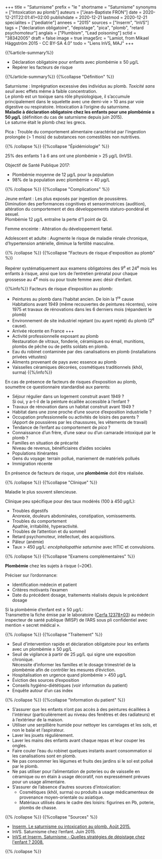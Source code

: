 +++
title = "Saturnisme"
prefix = "le "
shortname = "Saturnisme"
synonyms = ["Intoxication au plomb"]
auteurs = ["Jean-Baptiste FRON"]
date = 2020-12-21T22:01:41+02:00
publishdate = 2020-12-21
lastmod = 2020-12-21
specialites = ["pediatrie"]
annees = "2015"
sources = ["Inserm", "InVS"]
tags = ["declaration obligatoire", "depistage", "pica", "plomb", "retard psychomoteur"]
anglais = ["Plumbism", "Lead poisoning"]
sctid = "38342005"
draft = false
image = true
imageSrc = "Lamiot, from Mikael Häggström 2015 - CC BY-SA 4.0"
todo = "Liens InVS, MAJ"
+++

{{%article-summary%}}

- Déclaration obligatoire pour enfants avec plombémie ≥ 50 µg/L
- Repérer les facteurs de risque

{{%/article-summary%}}
{{%collapse "Définition" %}}

Saturnisme
: Imprégnation excessive des individus au plomb. *Toxicité sans seuil* avec effets même à faible concentration.  
Le plomb est un toxique sans rôle physiologique, il s’accumule principalement dans le squelette avec une demi-vie > 10 ans par voie digestive ou respiratoire. Intoxication à l’origine du saturnisme.  
**Maladie à déclaration obligatoire chez les enfants pour une plombémie ≥ 50 µg/L** (définition du cas de saturnisme depuis juin 2015).  
Le saturne était le plomb chez les grecs.

Pica
: Trouble du comportement alimentaire caractérisé par l'ingestion prolongée (> 1 mois) de substances non comestibles non nutritives.

{{% /collapse %}}
{{%collapse "Épidémiologie" %}}

25% des enfants 1 à 6 ans ont une plombémie > 25 µg/L (InVS).

Objectif de Santé Publique 2017:

- Plombémie moyenne de 12 µg/L pour la population
- 98% de la population avec plombémie < 40 µg/L

{{% /collapse %}}
{{%collapse "Complications" %}}

Jeune enfant
: Les plus exposés par ingestion de poussières.  
Diminution des performances cognitives et sensorimotrices (audition), altération du comportement et des développements staturo-pondéral et sexuel.  
Plombémie 12 µg/L entraîne la perte d’1 point de QI.

Femme enceinte
: Altération du développement fœtal.

Adolescent et adulte
: Augmente le risque de maladie rénale chronique, d’hypertension artérielle, diminue la fertilité masculine.

{{% /collapse %}}
{{%collapse "Facteurs de risque d'exposition au plomb" %}}

Repérer systématiquement aux examens obligatoires des 9<sup>e</sup> et 24<sup>e</sup> mois les enfants à risque, ainsi que lors de l’entretien prénatal pour chaque grossesse au 4<sup>e</sup> mois ou pour toute femme avec désir d’enfant.

{{%info%}}
Facteurs de risque d’exposition au plomb:

- Peintures au plomb dans l’habitat ancien. De loin la 1<sup>re</sup> cause  
Habitations avant 1949 (même recouvertes de peintures récentes), voire 1975 et travaux de rénovations dans les 6 derniers mois (répandent le plomb)
- Environnement de site industriel rejetant (ou ayant rejeté) du plomb (2<sup>e</sup> cause).
- Arrivée récente en France +++
- Activité professionnelle exposant au plomb  
Restauration de vitraux, fonderie, céramiques ou émail, munitions, plombs de pêche ou de petits soldats en plomb.
- Eau du robinet contaminée par des canalisations en plomb (installations privées vétustes)
- Aliments provenant de pays avec essence au plomb
- Vaisselles céramiques décorées, cosmétiques traditionnels (khôl, surma)
{{%/info%}}

En cas de présence de facteurs de risques d’exposition au plomb, soumettre ce questionnaire standardisé aux parents:

- Séjour régulier dans un logement construit avant 1949 ?  
Si oui, y a-t-il de la peinture écaillée accessible à l’enfant ?
- Travaux de rénovation dans un habitat construit avant 1949 ?
- Habitat dans une zone proche d’une source d’exposition industrielle ?
- Occupation professionnelle ou activités de loisirs des parents ?  
(Apport de poussières par les chaussures, les vêtements de travail)
- Tendance de l’enfant au comportement de *pica* ?
- Connaissance d’un frère, d’une sœur ou d’un camarade intoxiqué par le plomb ?
- Familles en situation de précarité  
Niveau de revenus, bénéficiaires d’aides sociales
- Populations itinérantes  
Gens du voyage: terrain pollué, maniement de matériels pollués
- Immigration récente

En présence de facteurs de risque, une **plombémie** doit être réalisée.

{{% /collapse %}}
{{%collapse "Clinique" %}}

Maladie le plus souvent silencieuse.

Clinique peu spécifique pour des taux modérés (100 à 450 µg/L):

- Troubles digestifs  
Anorexie, douleurs abdominales, constipation, vomissements.
- Troubles du comportement  
Apathie, irritabilité, hyperactivité.
- Troubles de l’attention et du sommeil
- Retard psychomoteur, intellectuel, des acquisitions.
- Pâleur (anémie)
- Taux > 450 µg/L: *encéphalopathie saturnine* avec HTIC et convulsions.

{{% /collapse %}}
{{%collapse "Examens complémentaires" %}}

**Plombémie** chez les sujets à risque (~20€).

Préciser sur l’ordonnance:

- Identification médecin et patient
- Critères motivants l’examen
- Date du précédent dosage, traitements réalisés depuis le précédent dosage

Si la plombémie d’enfant est ≥ 50 µg/L:  
Transmettre la fiche émise par le laboratoire ([Cerfa 12378*03](https://www.formulaires.service-public.fr/gf/cerfa_12378.do)) au médecin inspecteur de santé publique (MISP) de l’ARS sous pli confidentiel avec mention « secret médical ».

{{% /collapse %}}
{{%collapse "Traitement" %}}

- Seuil d’intervention rapide et déclaration obligatoire pour les enfants avec un plombémie ≥ 50 µg/L
- Seuil de vigilance à partir de 25 µg/L qui signe une exposition chronique.  
Nécessite d’informer les familles et le dosage trimestriel de la plombémie afin de contrôler les mesures d’éviction.
- Hospitalisation en urgence quand plombémie > 450 µg/L
- Éviction des sources d’exposition
- Conseils hygiéno-diététiques (voir information du patient)
- Enquête autour d’un cas index

{{% /collapse %}}
{{%collapse "Information du patient" %}}

- S’assurer que les enfants n’ont pas accès à des peintures écaillées à l'intérieur (particulièrement au niveau des fenêtres et des radiateurs) et à l’extérieur de la maison.
- Utiliser une serpillière humide pour nettoyer les carrelages et les sols, et non le balai et l’aspirateur.
- Laver les jouets régulièrement.
- Laver les mains des enfants avant chaque repas et leur couper les ongles.
- Faire couler l’eau du robinet quelques instants avant consommation si les canalisations sont en plomb.
- Ne pas consommer les légumes et fruits des jardins si le sol est pollué par le plomb.
- Ne pas utiliser pour l’alimentation de poteries ou de vaisselle en céramique ou en étain à usage décoratif, non expressément prévues pour un usage alimentaire.
- S’assurer de l’absence d’autres sources d’intoxication:
  - Cosmétiques (khôl, surma) ou produits à usage médicamenteux de provenance moyen-orientale ou asiatique.
  - Matériaux utilisés dans le cadre des loisirs: figurines en Pb, poterie, plombs de chasse.

{{% /collapse %}}
{{%collapse "Sources" %}}

- [Inserm. Le saturnisme ou intoxication au plomb. Août 2015.](https://www.inserm.fr/information-en-sante/dossiers-information/saturnisme)
- InVS. Saturnisme chez l’enfant. Juin 2015.
- [InVS et Inserm. Saturnisme - Quelles stratégies de dépistage chez l'enfant ? 2008.](http://www.ipubli.inserm.fr/bitstream/handle/10608/106/?sequence=150)

{{% /collapse %}}

